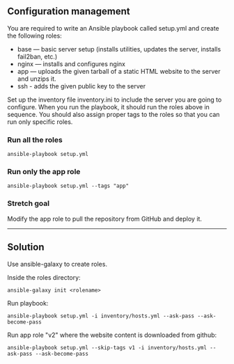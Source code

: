 ## Configuration management

You are required to write an Ansible playbook called setup.yml and create the following roles:

- base — basic server setup (installs utilities, updates the server, installs fail2ban, etc.)
- nginx — installs and configures nginx
- app — uploads the given tarball of a static HTML website to the server and unzips it.
- ssh - adds the given public key to the server

Set up the inventory file inventory.ini to include the server you are going to configure. When you run the playbook, it should run the roles above in sequence. You should also assign proper tags to the roles so that you can run only specific roles.

### Run all the roles
```
ansible-playbook setup.yml
```

### Run only the app role
```
ansible-playbook setup.yml --tags "app"
```

### Stretch goal
Modify the app role to pull the repository from GitHub and deploy it.

----

## Solution

Use ansible-galaxy to create roles.

Inside the roles directory:
```
ansible-galaxy init <rolename>
```

Run playbook:
````
ansible-playbook setup.yml -i inventory/hosts.yml --ask-pass --ask-become-pass
````


Run app role "v2" where the website content is downloaded from github:
````
ansible-playbook setup.yml --skip-tags v1 -i inventory/hosts.yml --ask-pass --ask-become-pass
````
